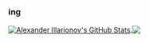 ### ing

<!--
**wjz304/ing** is a ✨ _special_ ✨ repository because its `README.md` (this file) appears on your GitHub profile.

Here are some ideas to get you started:

- 🔭 I’m currently working on ...
- 🌱 I’m currently learning ...
- 👯 I’m looking to collaborate on ...
- 🤔 I’m looking for help with ...
- 💬 Ask me about ...
- 📫 How to reach me: ...
- 😄 Pronouns: ...
- ⚡ Fun fact: ...
-->

<a href="https://github.com/wjz304">
  <img align="center" src="https://github-readme-stats.vercel.app/api?username=wjz304&show_icons=true&line_height=33&theme=synthwave" alt="Alexander Illarionov's GitHub Stats" />
</a>

<a href="https://github.com/wjz304">
  <img align="center" src="https://github-readme-stats.vercel.app/api/top-langs/?username=wjz304&langs_count=4&theme=synthwave" />
</a>
